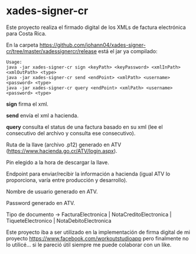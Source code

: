 # xades-signer-cr
Este proyecto realiza el firmado digital de los XMLs de factura electrónica para Costa Rica.

En la carpeta https://github.com/johann04/xades-signer-cr/tree/master/xadessignercr/release está el jar ya compilado:

```
Usage:
java -jar xades-signer-cr sign <keyPath> <keyPassword> <xmlInPath> <xmlOutPath> <type>
java -jar xades-signer-cr send <endPoint> <xmlPath> <username> <password> <type>
java -jar xades-signer-cr query <endPoint> <xmlPath> <username> <password> <type>
```

**sign** firma el xml.

**send** envía el xml a hacienda.

**query** consulta el status de una factura basado en su xml (lee el consecutivo del archivo y consulta ese consecutivo).

**<keypath>** Ruta de la llave (archivo .p12) generado en ATV (https://www.hacienda.go.cr/ATV/login.aspx).

**<keyPassword>** Pin elegido a la hora de descargar la llave.

**<endPoint>** Endpoint para enviar/recibir la información a hacienda (igual ATV lo proporciona, varía entre producción y desarrollo).

**<username>** Nombre de usuario generado en ATV.

**<password>** Password generado en ATV.
  
**<type>** Tipo de documento -> FacturaElectronica | NotaCreditoElectronica | TiqueteElectronico | NotaDebitoElectronica
  
Este proyecto iba a ser utilizado en la implementación de firma digital de mi proyecto https://www.facebook.com/workoutstudioapp pero finalmente no lo utilicé... si le pareció útil siempre me puede colaborar con un like.
